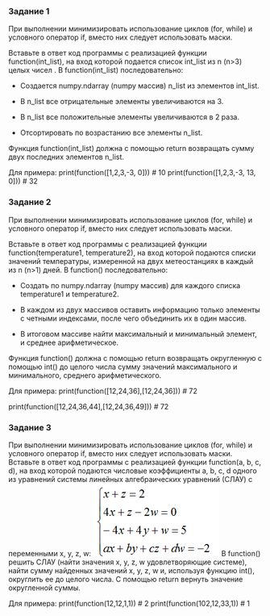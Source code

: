 ### Задание 1
При выполнении минимизировать использование циклов (for, while) и условного оператор if, вместо них следует использовать маски.  

Вставьте в ответ код программы с реализацией функции function(int_list), на вход которой подается список int_list из n (n>3) целых чисел . В function(int_list) последовательно:

* Создается numpy.ndarray (numpy массив) n_list из элементов int_list.

* В n_list все отрицательные элементы увеличиваются  на 3.

* В n_list  все положительные элементы увеличиваются в 2 раза.

* Отсортировать по возрастанию все элементы n_list.

Функция function(int_list) должна с помощью return возвращать сумму двух последних элементов n_list.

Для примера:
print(function([1,2,3,-3, 0]))          # 10
print(function([1,2,3,-3, 13, 0]))      # 32

### Задание 2
При выполнении минимизировать использование циклов (for, while) и условного оператор if, вместо них следует использовать маски.

Вставьте в ответ код программы с реализацией функции function(temperature1, temperature2), на вход которой подаются списки значений температуры, измеренной на двух метеостанциях в каждый из n (n>1) дней. В function() последовательно:

* Создать по numpy.ndarray (numpy массив) для каждого списка temperature1 и temperature2.

* В каждом из двух массивов оставить информацию только элементы с четными индексами, после чего объединить их в один массив. 

* В итоговом массиве найти максимальный и минимальный элемент, и среднее  арифметическое.
 

Функция function() должна с помощью return возвращать округленную c помощью int() до целого числа сумму значений максимального и минимального, среднего арифметического.

Для примера:
print(function([12,24,36],[12,24,36]))          # 72

print(function([12,24,36,44],[12,24,36,49]))    # 72

### Задание 3
При выполнении минимизировать использование циклов (for, while) и условного оператор if, вместо них следует использовать маски. Вставьте в ответ код программы с реализацией функции function(a, b, c, d), на вход которой подаются числовые коэффициенты a, b, c, d одного из уравнений системы линейных алгебраических уравнений (СЛАУ) с переменными x, y, z, w:
![img.png](img.png)
В function() решить СЛАУ (найти значения x, y, z, w удовлетворяющие системе), найти сумму найденных значений x, y, z, w и,  используя функцию int(), округлить ее до целого числа. С помощью return вернуть значение округленной суммы.

Для примера:
print(function(12,12,1,1))      # 2
print(function(102,12,33,1))          # 1